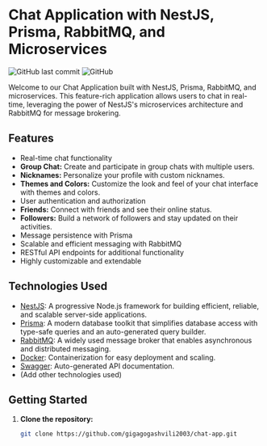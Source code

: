 # Chat Application with NestJS, Prisma, RabbitMQ, and Microservices

![GitHub last commit](https://img.shields.io/github/last-commit/your-username/chat-app)
![GitHub](https://img.shields.io/github/license/your-username/chat-app)

Welcome to our Chat Application built with NestJS, Prisma, RabbitMQ, and microservices. This feature-rich application allows users to chat in real-time, leveraging the power of NestJS's microservices architecture and RabbitMQ for message brokering.

## Features

- Real-time chat functionality
- **Group Chat:** Create and participate in group chats with multiple users.
- **Nicknames:** Personalize your profile with custom nicknames.
- **Themes and Colors:** Customize the look and feel of your chat interface with themes and colors.
- User authentication and authorization
- **Friends:** Connect with friends and see their online status.
- **Followers:** Build a network of followers and stay updated on their activities.
- Message persistence with Prisma
- Scalable and efficient messaging with RabbitMQ
- RESTful API endpoints for additional functionality
- Highly customizable and extendable

## Technologies Used

- [NestJS](https://nestjs.com/): A progressive Node.js framework for building efficient, reliable, and scalable server-side applications.
- [Prisma](https://www.prisma.io/): A modern database toolkit that simplifies database access with type-safe queries and an auto-generated query builder.
- [RabbitMQ](https://www.rabbitmq.com/): A widely used message broker that enables asynchronous and distributed messaging.
- [Docker](https://www.docker.com/): Containerization for easy deployment and scaling.
- [Swagger](https://swagger.io/): Auto-generated API documentation.
- (Add other technologies used)

## Getting Started

1. **Clone the repository:**

   ```bash
   git clone https://github.com/gigagogashvili2003/chat-app.git
